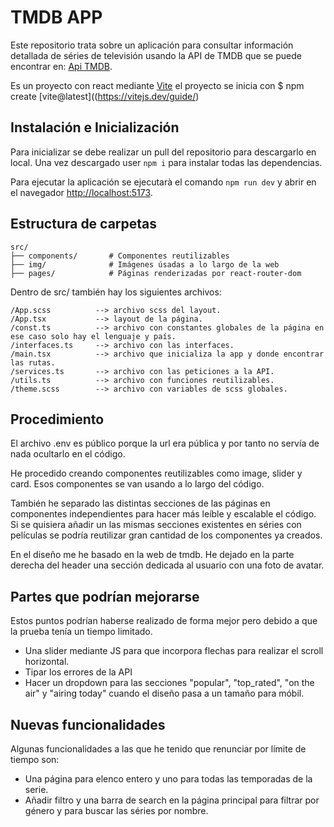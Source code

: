 # TMDB APP

Este repositorio trata sobre un aplicación para consultar información detallada de séries de televisión usando la API de TMDB que se puede encontrar en: [Api TMDB](https://developer.themoviedb.org/reference/intro/getting-started).

Es un proyecto con react mediante [Vite](https://vitejs.dev/) el proyecto se inicia con $ npm create [vite@latest]((https://vitejs.dev/guide/)

##  Instalación e Inicialización

Para inicializar se debe realizar un pull del repositorio para descargarlo en local. Una vez descargado user `npm i` para instalar todas las dependencias.

Para ejecutar la aplicación se ejecutarà el comando `npm run dev` y abrir en el navegador [http://localhost:5173](http://localhost:5173).

## Estructura de carpetas

```
src/
├── components/       # Componentes reutilizables 
├── img/              # Imágenes úsadas a lo largo de la web
├── pages/            # Páginas renderizadas por react-router-dom

```
Dentro de src/ también hay los siguientes archivos:
```
/App.scss          --> archivo scss del layout.
/App.tsx           --> layout de la página.
/const.ts          --> archivo con constantes globales de la página en ese caso solo hay el lenguaje y país.
/interfaces.ts     --> archivo con las interfaces.
/main.tsx          --> archivo que inicializa la app y donde encontrar las rutas.
/services.ts       --> archivo con las peticiones a la API.
/utils.ts          --> archivo con funciones reutilizables.
/theme.scss        --> archivo con variables de scss globales.
```
## Procedimiento

El archivo .env es público porque la url era pública y por tanto no servía de nada ocultarlo en el código.

He procedido creando componentes reutilizables como image, slider y card. Esos componentes se van usando a lo largo del código.

También he separado las distintas secciones de las páginas en componentes independientes para hacer más leíble y escalable el código. Si se quisiera añadir un las mismas secciones existentes en séries con películas se podría reutilizar gran cantidad de los componentes ya creados.

En el diseño me he basado en la web de tmdb. He dejado en la parte derecha del header una sección dedicada al usuario con una foto de avatar.

## Partes que podrían mejorarse

Estos puntos podrían haberse realizado de forma mejor pero debido a que la prueba tenía un tiempo limitado.

- Una slider mediante JS para que incorpora flechas para realizar el scroll horizontal.
- Tipar los errores de la API
- Hacer un dropdown para las secciones "popular", "top_rated", "on the air" y "airing today" cuando el diseño pasa a un tamaño para móbil.

## Nuevas funcionalidades 

Algunas funcionalidades a las que he tenido que renunciar por límite de tiempo son:

- Una página para elenco entero y uno para todas las temporadas de la serie.
- Añadir filtro y una barra de search en la página principal para filtrar por género y para buscar las séries por nombre.


